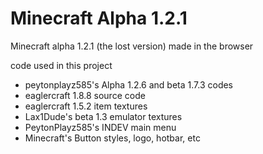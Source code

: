 # Minecraft Alpha 1.2.1
Minecraft alpha 1.2.1 (the lost version) made in the browser


code used in this project
- peytonplayz585's Alpha 1.2.6 and beta 1.7.3 codes
- eaglercraft 1.8.8 source code
- eaglercraft 1.5.2 item textures
- Lax1Dude's beta 1.3 emulator textures
- PeytonPlayz585's INDEV main menu
- Minecraft's Button styles, logo, hotbar, etc
